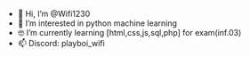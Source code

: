 - 👋 Hi, I’m @Wifi1230
- 👀 I’m interested in python machine learning
- 🤓 I’m currently learning [html,css,js,sql,php] for exam(inf.03)
- 📫 Discord: playboi_wifi

<!---
Wifi1230/Wifi1230 is a ✨ special ✨ repository because its `README.md` (this file) appears on your GitHub profile.
You can click the Preview link to take a look at your changes.
--->
